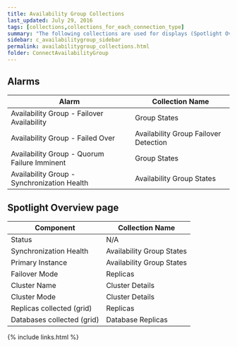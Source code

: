 ```yaml
---
title: Availability Group Collections
last_updated: July 29, 2016
tags: [collections,collections_for_each_connection_type]
summary: "The following collections are used for displays (Spotlight Overview page components and drilldowns)."
sidebar: c_availabilitygroup_sidebar
permalink: availabilitygroup_collections.html
folder: ConnectAvailabilityGroup
---
```



## Alarms

Alarm | Collection Name
------|-----------
Availability Group - Failover Availability | Group States
Availability Group - Failed Over | Availability Group Failover Detection
Availability Group - Quorum Failure Imminent | Group States
Availability Group - Synchronization Health | Availability Group States

## Spotlight Overview page

Component | Collection Name
----------|-----------
Status | N/A   
Synchronization Health | Availability Group States   
Primary Instance | Availability Group States   
Failover Mode | Replicas   
Cluster Name | Cluster Details   
Cluster Mode | Cluster Details   
Replicas collected (grid) | Replicas   
Databases collected (grid) | Database Replicas


{% include links.html %}

